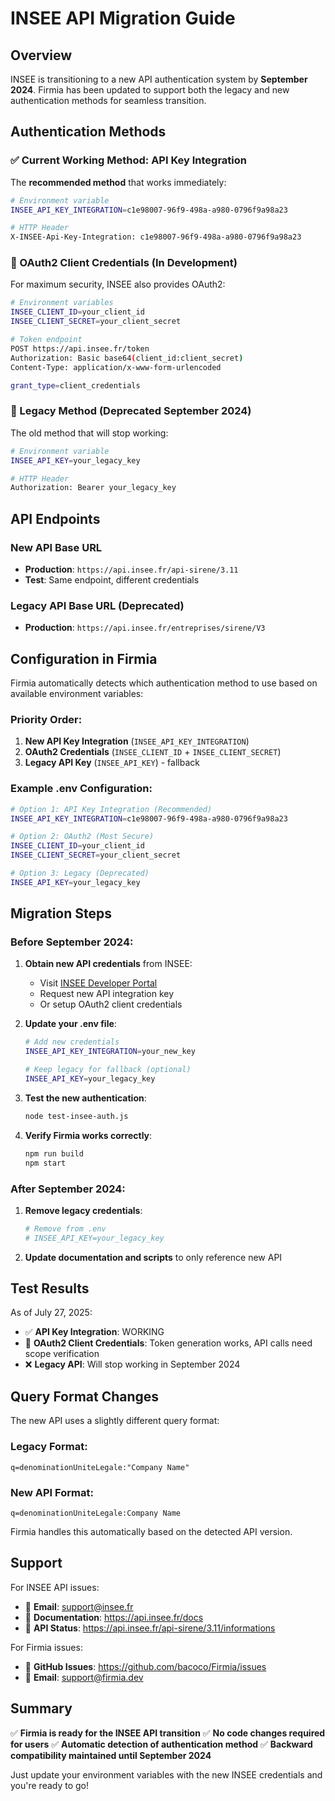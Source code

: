 # INSEE API Migration Guide

## Overview

INSEE is transitioning to a new API authentication system by **September 2024**. Firmia has been updated to support both the legacy and new authentication methods for seamless transition.

## Authentication Methods

### ✅ Current Working Method: API Key Integration

The **recommended method** that works immediately:

```bash
# Environment variable
INSEE_API_KEY_INTEGRATION=c1e98007-96f9-498a-a980-0796f9a98a23

# HTTP Header
X-INSEE-Api-Key-Integration: c1e98007-96f9-498a-a980-0796f9a98a23
```

### 🔄 OAuth2 Client Credentials (In Development)

For maximum security, INSEE also provides OAuth2:

```bash
# Environment variables
INSEE_CLIENT_ID=your_client_id
INSEE_CLIENT_SECRET=your_client_secret

# Token endpoint
POST https://api.insee.fr/token
Authorization: Basic base64(client_id:client_secret)
Content-Type: application/x-www-form-urlencoded

grant_type=client_credentials
```

### 🚨 Legacy Method (Deprecated September 2024)

The old method that will stop working:

```bash
# Environment variable
INSEE_API_KEY=your_legacy_key

# HTTP Header
Authorization: Bearer your_legacy_key
```

## API Endpoints

### New API Base URL
- **Production**: `https://api.insee.fr/api-sirene/3.11`
- **Test**: Same endpoint, different credentials

### Legacy API Base URL (Deprecated)
- **Production**: `https://api.insee.fr/entreprises/sirene/V3`

## Configuration in Firmia

Firmia automatically detects which authentication method to use based on available environment variables:

### Priority Order:
1. **New API Key Integration** (`INSEE_API_KEY_INTEGRATION`)
2. **OAuth2 Credentials** (`INSEE_CLIENT_ID` + `INSEE_CLIENT_SECRET`)
3. **Legacy API Key** (`INSEE_API_KEY`) - fallback

### Example .env Configuration:

```bash
# Option 1: API Key Integration (Recommended)
INSEE_API_KEY_INTEGRATION=c1e98007-96f9-498a-a980-0796f9a98a23

# Option 2: OAuth2 (Most Secure)
INSEE_CLIENT_ID=your_client_id
INSEE_CLIENT_SECRET=your_client_secret

# Option 3: Legacy (Deprecated)
INSEE_API_KEY=your_legacy_key
```

## Migration Steps

### Before September 2024:

1. **Obtain new API credentials** from INSEE:
   - Visit [INSEE Developer Portal](https://api.insee.fr)
   - Request new API integration key
   - Or setup OAuth2 client credentials

2. **Update your .env file**:
   ```bash
   # Add new credentials
   INSEE_API_KEY_INTEGRATION=your_new_key
   
   # Keep legacy for fallback (optional)
   INSEE_API_KEY=your_legacy_key
   ```

3. **Test the new authentication**:
   ```bash
   node test-insee-auth.js
   ```

4. **Verify Firmia works correctly**:
   ```bash
   npm run build
   npm start
   ```

### After September 2024:

1. **Remove legacy credentials**:
   ```bash
   # Remove from .env
   # INSEE_API_KEY=your_legacy_key
   ```

2. **Update documentation and scripts** to only reference new API

## Test Results

As of July 27, 2025:

- ✅ **API Key Integration**: WORKING
- 🔄 **OAuth2 Client Credentials**: Token generation works, API calls need scope verification
- ❌ **Legacy API**: Will stop working in September 2024

## Query Format Changes

The new API uses a slightly different query format:

### Legacy Format:
```
q=denominationUniteLegale:"Company Name"
```

### New API Format:
```
q=denominationUniteLegale:Company Name
```

Firmia handles this automatically based on the detected API version.

## Support

For INSEE API issues:
- 📧 **Email**: support@insee.fr
- 📖 **Documentation**: https://api.insee.fr/docs
- 🐛 **API Status**: https://api.insee.fr/api-sirene/3.11/informations

For Firmia issues:
- 🐛 **GitHub Issues**: https://github.com/bacoco/Firmia/issues
- 📧 **Email**: support@firmia.dev

## Summary

✅ **Firmia is ready for the INSEE API transition**
✅ **No code changes required for users**
✅ **Automatic detection of authentication method**
✅ **Backward compatibility maintained until September 2024**

Just update your environment variables with the new INSEE credentials and you're ready to go!